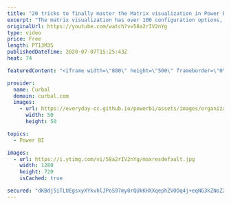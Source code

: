 ```yaml
---
title: "20 tricks to finally master the Matrix visualization in Power BI!!"
excerpt: "The matrix visualization has over 100 configuration options, and some of the most basic functionality, like hiding subtotals is not so easy to discover.  In today's video, I will show you 20 things you can do on the matrix that will take that visualization to the next level.  Did I miss any? Let me know"
originalUrl: https://youtube.com/watch?v=58a2rIV2nYg
type: video
price: Free
length: PT13M3S
publishedDateTime: 2020-07-07T15:25:43Z
heat: 74

featuredContent: "<iframe width=\"800\" height=\"500\" frameborder=\"0\" src=\"https://www.youtube.com/embed/58a2rIV2nYg\" allow=\"accelerometer; autoplay; encrypted-media; gyroscope; picture-in-picture\" allowfullscreen></iframe>"

provider:
  name: Curbal
  domain: curbal.com
  images:
    - url: https://everyday-cc.github.io/powerbi/assets/images/organizations/curbal.com-50x50.jpg
      width: 50
      height: 50

topics:
  - Power BI

images:
  - url: https://i.ytimg.com/vi/58a2rIV2nYg/maxresdefault.jpg
    width: 1280
    height: 720
    isCached: true

secured: "dKBdj5iTLUEgsxyXYkvhlJPoS97my0rQUkKHXXqephZVOOq4j+eqNG3kZNoZ2fHpeMLgxEavbiAMWJVqYOS4j4Q755w2QKEGPXug/NwFt9k97Y/0cJXinTXh0WShfPzapcfXLl9Ca5dBEiNSyGxkxxSjnxa0PPlbNERL/Y9WDqaRCQoVMjOLG0qGXEFuRUZiG/KThES0GOtkhR6PVvooIdDi5RdaRdoN29RVGuRHzKmibxywFIkQ2YA5f2BhDtIs+l3qx7vlirrE6dbzNTjB0WhQbQurioXnVi4HTheKo/i09+BW41rCyosfJ4iW9XaDleR1GiWEg4O2Zq92jCK5JHbN/KnQ9u09g+8hfqNx6Mw2ZcXLxBJoAg+yG4WEKNQDG32hPn9YLxMe2JlK3bRvnb6s3vGQfl4AOd90eqmWCNzRwHQT70RDbZGp2LRfETUe;3OJ55QjBzOeIajGqvMSaMg=="
---
```


